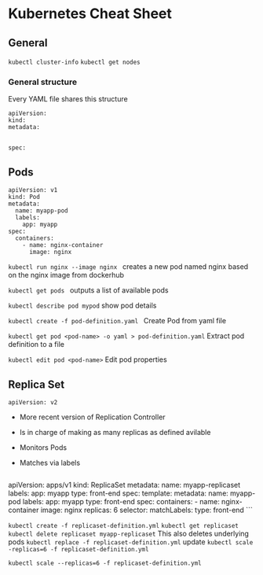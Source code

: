 # Kubernetes Cheat Sheet

## General

`kubectl cluster-info`
`kubectl get nodes`

### General structure

Every YAML file shares this structure

```
apiVersion: 
kind:
metadata:


spec:
```

## Pods

```
apiVersion: v1
kind: Pod
metadata:
  name: myapp-pod
  labels:
    app: myapp
spec:
  containers:
    - name: nginx-container
      image: nginx
```

`kubectl run nginx --image nginx `
creates a new pod named nginx based on the nginx image from dockerhub

`kubectl get pods `
outputs a list of available pods

`kubectl describe pod mypod`
show pod details

`kubectl create -f pod-definition.yaml `
Create Pod from yaml file

`kubectl get pod <pod-name> -o yaml > pod-definition.yaml`
Extract pod definition to a file


`kubectl edit pod <pod-name>`
Edit pod properties

## Replica Set
```
apiVersion: v2
```
* More recent version of Replication Controller
* Is in charge of making as many replicas as defined avilable
* Monitors Pods
* Matches via labels

    ```
apiVersion: apps/v1
kind: ReplicaSet
metadata:
  name: myapp-replicaset
  labels:
    app: myapp
    type: front-end
spec:
  template:
    metadata:
      name: myapp-pod
      labels:
        app: myapp
        type: front-end
    spec:
      containers:
        - name: nginx-container
          image: nginx
  replicas: 6
  selector:
    matchLabels:
     type: front-end
     ```

`kubectl create -f replicaset-definition.yml`
`kubectl get replicaset`
`kubectl delete replicaset myapp-replicaset`
This also deletes underlying pods
`kubectl replace -f replicaset-definition.yml`
update
`kubectl scale -replicas=6 -f replicaset-definition.yml`


`kubectl scale --replicas=6 -f replicaset-definition.yml`
